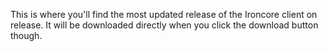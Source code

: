 This is where you'll find the most updated release of the Ironcore client on release. It will be downloaded directly when you click the download button though.
